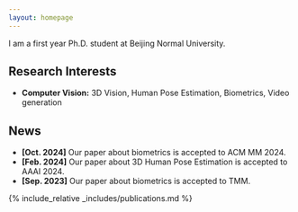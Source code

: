 ```yaml
---
layout: homepage
---
```


<!-- <!-- ## About Me -->

I am a first year Ph.D. student at Beijing Normal University.

## Research Interests

- **Computer Vision:** 3D Vision, Human Pose Estimation, Biometrics, Video generation
<!-- - **Human Computer iteraction:** 3D Human Modelling -->
<!-- - **Machine Learning:** meta-learning, incremental learning, transfer learning -->

## News

- **[Oct. 2024]** Our paper about biometrics is accepted to ACM MM 2024.
- **[Feb. 2024]** Our paper about 3D Human Pose Estimation is accepted to AAAI 2024.
- **[Sep. 2023]** Our paper about biometrics is accepted to TMM.

{% include_relative _includes/publications.md %}

<!-- {% include_relative _includes/services.md %} -->
